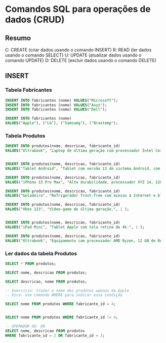 # Comandos SQL para operações de dados (CRUD)

## Resumo

C: CREATE (criar dados usando o comando INSERT)
R: READ (ler dados usando o comando SELECT)
U: UPDATE (atualizar dados usando o comando UPDATE)
D: DELETE (excluir dados usando o comando DELETE)

## INSERT
### Tabela Fabricantes
```sql
INSERT INTO fabricantes (nome) VALUES("Microsoft");
INSERT INTO fabricantes (nome) VALUES("Asus");
INSERT INTO fabricantes (nome) VALUES("Dell");

INSERT INTO fabricantes (nome)
VALUES("Apple"), ("LG"), ("Samsumg"), ("Brastemp");
```

### Tabela Produtos

```sql
INSERT INTO produtos(nome, descricao, fabricante_id)
VALUES("Ultrabook", "Laptop de última geração com processador Intel Core i9 e memória de 16 RAM.", 3);


INSERT INTO produtos(nome, descricao, fabricante_id)
VALUES("Tablet Android", "Tablet com versão 13 do sistema Android, com tela de 10 polegadas e 64 GB de armazenamento.", 6 );

INSERT INTO produtos(nome, descricao, fabricante_id)
VALUES("iPhone 13 Pro Max", "Alta durabilidade, processador XYZ 14, 128 GB de armazenamento, 6 GB de RAM e caro pra caramba.", 4 );

INSERT INTO produtos(nome, descricao, fabricante_id)
VALUES("Geladeira", "Refrigerador frost-free com acesso à Internet e bla bla bla.", 7 );

INSERT INTO produtos(nome, descricao, fabricante_id)
VALUES("Xbox 123", "Vídeo-game de última geração.", 1 );


INSERT INTO produtos(nome, descricao, fabricante_id)
VALUES("iPad Mini", "Tablet Apple com tela retina de 4k.", 1 );

INSERT INTO produtos(nome, descricao, fabricante_id)
VALUES("Ultrabook", "Equipamento com processador AMD Ryzen, 12 GB de RAM.", 2 );

```

### Ler dados da tabela Produtos

```sql
SELECT * FROM produtos;

SELECT nome, descricao FROM produtos;

SELECT descricao, nome FROM produtos;

-- Exercicio: trazer o nome dos produtos apenas da Apple
-- Dica: use comando WHERE para indicar essa condição

SELECT nome FROM produtos WHERE fabricante_id = 4;


SELECT nome FROM produtos WHERE fabricante_id != 4;

-- OPERADOR OU: OR
SELECT nome, descricao FROM produtos
WHERE fabricante_id = 2 OR fabricante_id = 3;

```